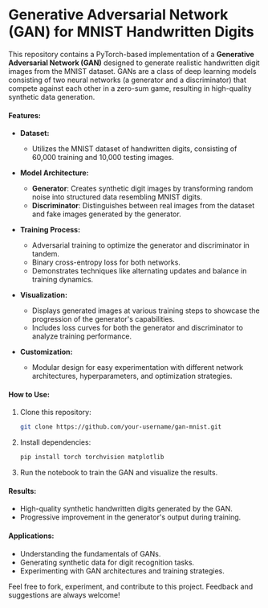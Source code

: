 # Generative Adversarial Network (GAN) for MNIST Handwritten Digits

This repository contains a PyTorch-based implementation of a **Generative Adversarial Network (GAN)** designed to generate realistic handwritten digit images from the MNIST dataset. GANs are a class of deep learning models consisting of two neural networks (a generator and a discriminator) that compete against each other in a zero-sum game, resulting in high-quality synthetic data generation.

#### Features:
- **Dataset:**
  - Utilizes the MNIST dataset of handwritten digits, consisting of 60,000 training and 10,000 testing images.

- **Model Architecture:**
  - **Generator**: Creates synthetic digit images by transforming random noise into structured data resembling MNIST digits.
  - **Discriminator**: Distinguishes between real images from the dataset and fake images generated by the generator.

- **Training Process:**
  - Adversarial training to optimize the generator and discriminator in tandem.
  - Binary cross-entropy loss for both networks.
  - Demonstrates techniques like alternating updates and balance in training dynamics.

- **Visualization:**
  - Displays generated images at various training steps to showcase the progression of the generator's capabilities.
  - Includes loss curves for both the generator and discriminator to analyze training performance.

- **Customization:**
  - Modular design for easy experimentation with different network architectures, hyperparameters, and optimization strategies.

#### How to Use:
1. Clone this repository:
   ```bash
   git clone https://github.com/your-username/gan-mnist.git
   ```
2. Install dependencies:
   ```bash
   pip install torch torchvision matplotlib
   ```
3. Run the notebook to train the GAN and visualize the results.

#### Results:
- High-quality synthetic handwritten digits generated by the GAN.
- Progressive improvement in the generator's output during training.

#### Applications:
- Understanding the fundamentals of GANs.
- Generating synthetic data for digit recognition tasks.
- Experimenting with GAN architectures and training strategies.

Feel free to fork, experiment, and contribute to this project. Feedback and suggestions are always welcome!
